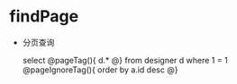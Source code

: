 findPage
===
* 分页查询

    select
    @pageTag(){
        d.*
    @}
    from  designer d
    where 1 = 1
    @pageIgnoreTag(){
        order by a.id desc
    @}
